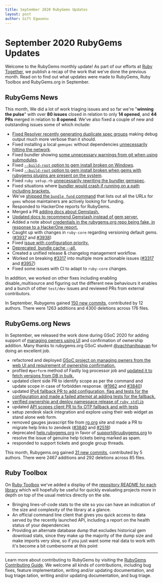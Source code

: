 ```yaml
---
title: September 2020 RubyGems Updates
layout: post
author: Gift Egwuenu
---
```


# September 2020 RubyGems Updates

Welcome to the RubyGems monthly update! As part of our efforts at [Ruby Together](http://rubytogether.org/), we publish a recap of the work that we’ve done the previous month. Read on to find out what updates were made to RubyGems, Ruby Toolbox and RubyGems.org in September.

## RubyGems News
This month, We did a lot of work triaging issues and so far we're "**winning the pulse**" with over **80 issues**  closed in relation to only **14 opened**, and **44 PRs** merged in relation to **8 opened**. We've also fixed a couple of new and outstanding issues some of which include:

* [Fixed Resolver recently generating duplicate spec groups](https://github.com/rubygems/rubygems/pull/3965) making debug output much more verbose than it should.
* Fixed installing a local `gemspec` without dependencies [unnecessarily hitting the network](https://github.com/rubygems/rubygems/pull/3968).
* Fixed bundler showing [some unnecessary warnings from git when using submodules](https://github.com/rubygems/rubygems/pull/3969).
* Fixed [`--build-root` option to gem install broken on Windows](https://github.com/rubygems/rubygems/pull/3975).
* Fixed [`--build-root` option to gem install broken when gems with rubygems plugins are present on the system](https://github.com/rubygems/rubygems/pull/3972).
* Fixed `ruby setup.rb` [unnecessarily rewriting the bundler gemspec](https://github.com/rubygems/rubygems/pull/3980).
* Fixed situations where [bundler would crash if running on a path including brackets.](https://github.com/rubygems/rubygems/pull/3854)
* We've [shipped the `bundle fund` command](https://github.com/rubygems/rubygems/pull/3390) that lists out all the URLs for `gems` whose maintainers are actively looking for funding.
* Responded to HackerOne reports for RubyGems.
* Merged a PR [adding docs about Gemstash.](https://github.com/rubygems/guides/pull/266)
* [Updated docs to recommend Gemstash instead of gem server.](https://github.com/rubygems/guides/pull/269)
* Added a note about [credentials in the rubygems.org repo being fake, in response to a HackerOne report.]( https://github.com/rubygems/rubygems.org/pull/2530)
* Caught up with changes in `ruby-core` regarding versioning default gems. ([#3937](https://github.com/rubygems/rubygems/pull/3937) and [#3938](https://github.com/rubygems/rubygems/pull/3938))
* Fixed [issue with configuration priority.](https://github.com/rubygems/rubygems/pull/3933)
* [Deprecated  bundle cache --all.](https://github.com/rubygems/rubygems/pull/3932)
* Created a unified release & changelog management workflow.
* Worked on breaking [#3317](https://github.com/rubygems/rubygems/issues/3317) into multiple more actionable issues ([#3317](https://github.com/rubygems/rubygems/issues/3317#issuecomment-692449034) and [#3957](https://github.com/rubygems/rubygems/issues/3957))
* Fixed some issues with CI to adapt to `ruby-core` changes.

In addition, we worked on other fixes including enabling disable_multisource and figuring out the different new behaviours it enables and a bunch of other `test/dev` issues and reviewed PRs from external contributors.

In September, Rubygems gained [150 new commits](https://github.com/rubygems/rubygems/compare/master@%7B2020-09-01%7D...master@%7B2020-09-30%7D), contributed by 12 authors. There were 1263 additions and 4300 deletions across 176 files.

## RubyGems.org News
In September, we released the work done during GSoC 2020 for adding support of [managing owners using UI](https://guides.rubygems.org/managing-owners-using-ui/) and confirmation of ownership addition. Many thanks to rubygems.org GSoC student [@vachhanihpavan](https://github.com/vachhanihpavan) for doing an excellent job.
* refactored and deployed [GSoC project on managing owners from the web UI and requirement of ownership confirmation.](https://github.com/rubygems/rubygems.org/pull/2357)
* profiled `#perform` method of Fastly log processor job and [updated it to fetch versions from DB in bulk.](https://github.com/rubygems/rubygems.org/pull/2510)
*  updated client side PR to identify scope as per the command and update scope in case of forbidden response. ([#1962](https://github.com/rubygems/rubygems.org/pull/1962) and [#3840](https://github.com/rubygems/rubygems/pull/3840))
* updated [IPv4 fallback PR to add configuration, flag and tests for the configuration and made a failed attempt at adding tests for the fallback.](https://github.com/rubygems/rubygems/pull/2662)
* [verified ownership and deploy namespace release of `ruby stdlib`](https://github.com/rubygems/rubygems.org/pull/2506)
* updated [API scopes client PR to fix OTP fallback and with tests](https://github.com/rubygems/rubygems/pull/3840)
* setup zendesk slack integration and explore using their web widget as stand alone web form.
* removed gauges javascript file from [rg.org](https://rg.org) site and made a PR to migrate help links to zendesk ([#3840](https://github.com/rubygems/rubygems/pull/3840) and [#2518](https://github.com/rubygems/rubygems.org/pull/2518))
* deprecated [help.rubygems.org](https://help.rubygems.org/) in favor of [support@ruubygems.org](mailto:support@rubygmes.org) to resolve the issue of genuine help tickets being marked as spam.
* responded to support tickets and google group threads.

This month, Rubygems.org gained [31 new commits](https://github.com/rubygems/rubygems.org/compare/master@%7B2020-09-01%7D...master@%7B2020-09-30%7D), contributed by 5 authors. There were 2467 additions and 292 deletions across 85 files.

## Ruby Toolbox

On [Ruby Toolbox](https://www.ruby-toolbox.com/) we've added a display of the [repository README for each library](https://github.com/rubytoolbox/rubytoolbox/pull/731) which will hopefully be useful for quickly evaluating projects more in depth on top of the usual metrics directly on the site.

* Bringing lines-of-code stats to the site so you can have an indication of the size and complexity of the library at a glance.
* An official command line client that gives you quick access to data served by the recently launched API, including a report on the health status of your dependencies
* Providing an alternate database dump that excludes historical gem download stats, since they make up the majority of the dump size and make imports very slow, so if you just want some real data to work with it's become a bit cumbersome at this point

---

Learn more about contributing to RubyGems by visiting the [RubyGems Contributing Guide](https://github.com/rubygems/rubygems/blob/master/CONTRIBUTING.md#how-to-contribute). We welcome all kinds of contributions, including bug fixes, feature implementation, writing and/or updating documentation, and bug triage.tation, writing and/or updating documentation, and bug triage.
